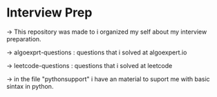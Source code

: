 # Interview Prep

-> This repository was made to i organized my self about my interview preparation.

-> algoexprt-questions : questions that i solved at algoexpert.io

-> leetcode-questions : questions that i solved at leetcode

-> in the file "pythonsupport" i have an material to suport me with basic sintax in python.